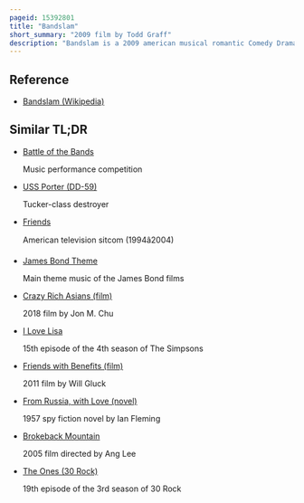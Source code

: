 ```yaml
---
pageid: 15392801
title: "Bandslam"
short_summary: "2009 film by Todd Graff"
description: "Bandslam is a 2009 american musical romantic Comedy Drama directed by todd Graff who co-wrote the Screenplay with Josh a. Cagan, based on a Story by Cagan. The Film Stars Aly Michalka, Vanessa Hudgens, Gaelan Connell, Scott Porter, and Lisa Kudrow. The Story revolves around will and charlotte who through their shared Love of Music Form an unlikely Bond. Assembling a similar Crew of Misfits the Friends form a Rock Group and Perform in a bandslam Battle of Bands Competition."
---
```


## Reference

- [Bandslam (Wikipedia)](https://en.wikipedia.org/?curid=15392801)

## Similar TL;DR

- [Battle of the Bands](/tldr/en/battle-of-the-bands)

  Music performance competition

- [USS Porter (DD-59)](/tldr/en/uss-porter-dd-59)

  Tucker-class destroyer

- [Friends](/tldr/en/friends)

  American television sitcom (1994â2004)

- [James Bond Theme](/tldr/en/james-bond-theme)

  Main theme music of the James Bond films

- [Crazy Rich Asians (film)](/tldr/en/crazy-rich-asians-film)

  2018 film by Jon M. Chu

- [I Love Lisa](/tldr/en/i-love-lisa)

  15th episode of the 4th season of The Simpsons

- [Friends with Benefits (film)](/tldr/en/friends-with-benefits-film)

  2011 film by Will Gluck

- [From Russia, with Love (novel)](/tldr/en/from-russia-with-love-novel)

  1957 spy fiction novel by Ian Fleming

- [Brokeback Mountain](/tldr/en/brokeback-mountain)

  2005 film directed by Ang Lee

- [The Ones (30 Rock)](/tldr/en/the-ones-30-rock)

  19th episode of the 3rd season of 30 Rock
